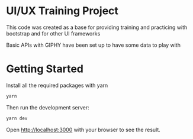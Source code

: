 # UI/UX Training Project

This code was created as a base for providing training and practicing with bootstrap and for other UI frameworks

Basic APIs with GIPHY have been set up to have some data to play with

# Getting Started

Install all the required packages with yarn

```bash
yarn
```

Then run the development server:

```bash
yarn dev
```

Open [http://localhost:3000](http://localhost:3000) with your browser to see the result.

